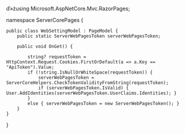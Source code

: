 ﻿ď»żusing Microsoft.AspNetCore.Mvc.RazorPages;

namespace ServerCorePages {

    public class WebSettingModel : PageModel {
        public static ServerWebPagesToken serverWebPagesToken;

        public void OnGet() {

            string? requestToken = HttpContext.Request.Cookies.FirstOrDefault(a => a.Key == "ApiToken").Value;
            if (!string.IsNullOrWhiteSpace(requestToken)) {
                serverWebPagesToken = ServerCoreHelpers.CheckTokenValidityFromString(requestToken);
                if (serverWebPagesToken.IsValid) { User.AddIdentities(serverWebPagesToken.UserClaims.Identities); }
            }
            else { serverWebPagesToken = new ServerWebPagesToken(); }
        }
    }
}